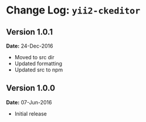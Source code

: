 Change Log: `yii2-ckeditor`
===============================

## Version 1.0.1

**Date:** 24-Dec-2016

- Moved to src dir
- Updated formatting
- Updated src to npm

## Version 1.0.0

**Date:** 07-Jun-2016

- Initial release